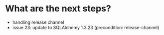 What are the next steps?
========================

- handling release channel
- issue 23: update to SQLAlchemy 1.3.23 (precondition: release-channel)
